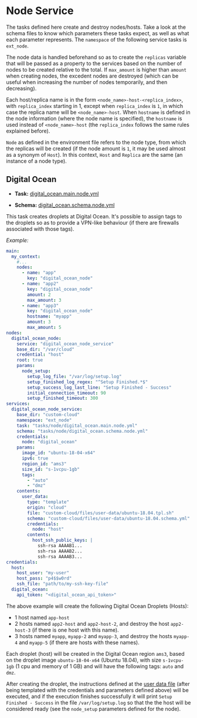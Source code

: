 # Node Service

The tasks defined here create and destroy nodes/hosts. Take a look at the schema files to know which parameters these tasks expect, as well as what each parameter represents. The `namespace` of the following service tasks is `ext_node`.

The node data is handled beforehand so as to create the `replicas` variable that will be passed as a property to the services based on the number of nodes to be created relative to the total. If `max_amount` is higher than `amount` when creating nodes, the excedent nodes are destroyed (which can be useful when increasing the number of nodes temporarily, and then decreasing).

Each host/replica name is in the form `<node_name>-host-<replica_index>`, with `replica_index` starting in 1, except when `replica_index` is `1`, in which case the replica name will be `<node_name>-host`. When `hostname` is defined in the node information (where the node name is specified), the `hostname` is used instead of `<node_name>-host` (the `replica_index` follows the same rules explained before).

`Node` as defined in the environment file refers to the node type, from which the replicas will be created (if the node amount is `1`, it may be used almost as a synonym of `Host`). In this context, `Host` and `Replica` are the same (an instance of a node type).

## Digital Ocean

- **Task:** [digital_ocean.main.node.yml](digital_ocean.main.node.yml)

- **Schema:** [digital_ocean.schema.node.yml](digital_ocean.schema.node.yml)

This task creates droplets at Digital Ocean. It's possible to assign tags to the droplets so as to provide a VPN-like behaviour (if there are firewalls associated with those tags).

_Example:_

```yaml
main:
  my_context:
    #...
    nodes:
      - name: "app"
        key: "digital_ocean_node"
      - name: "app2"
        key: "digital_ocean_node"
        amount: 2
        max_amount: 3
      - name: "app3"
        key: "digital_ocean_node"
        hostname: "myapp"
        amount: 3
        max_amount: 5
nodes:
  digital_ocean_node:
    service: "digital_ocean_node_service"
    base_dir: "/var/cloud"
    credential: "host"
    root: true
    params:
      node_setup:
        setup_log_file: "/var/log/setup.log"
        setup_finished_log_regex: "^Setup Finished.*$"
        setup_success_log_last_line: "Setup Finished - Success"
        initial_connection_timeout: 90
        setup_finished_timeout: 300
services:
  digital_ocean_node_service:
    base_dir: "custom-cloud"
    namespace: "ext_node"
    task: "tasks/node/digital_ocean.main.node.yml"
    schema: "tasks/node/digital_ocean.schema.node.yml"
    credentials:
      node: "digital_ocean"
    params:
      image_id: "ubuntu-18-04-x64"
      ipv6: true
      region_id: "ams3"
      size_id: "s-1vcpu-1gb"
      tags:
        - "auto"
        - "dmz"
    contents:
      user_data:
        type: "template"
        origin: "cloud"
        file: "custom-cloud/files/user-data/ubuntu-18.04.tpl.sh"
        schema: "custom-cloud/files/user-data/ubuntu-18.04.schema.yml"
        credentials:
          node: "host"
        contents:
          host_ssh_public_keys: |
            ssh-rsa AAAAB1...
            ssh-rsa AAAAB2...
            ssh-rsa AAAAB3...
credentials:
  host:
    host_user: "my-user"
    host_pass: "p4$$w0rd"
    ssh_file: "path/to/my-ssh-key-file"
  digital_ocean:
    api_token: "<digital_ocean_api_token>"
```

The above example will create the following Digital Ocean Droplets (Hosts):

- 1 host named `app-host`
- 2 hosts named `app2-host` and `app2-host-2`, and destroy the host `app2-host-3` (if there is one host with this name).
- 3 hosts named `myapp`, `myapp-2` and `myapp-3`, and destroy the hosts `myapp-4` and `myapp-5` (if there are hosts with these names).

Each droplet (host) will be created in the Digital Ocean region `ams3`, based on the droplet image `ubuntu-18-04-x64` (Ubuntu 18.04), with size `s-1vcpu-1gb` (1 cpu and memory of 1 GB) and will have the following tags: `auto` and `dmz`.

After creating the droplet, the instructions defined at the [user data file](../../files/user-data/ubuntu-18.04.tpl.sh) (after being templated with the credentials and parameters defined above) will be executed, and if the execution finishes successfully it will print `Setup Finished - Success` in the file `/var/log/setup.log` so that the the host will be considered ready (see the `node_setup` parameters defined for the node).
